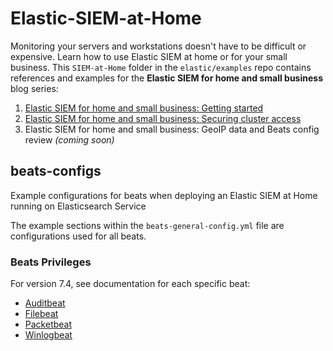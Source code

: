 # Elastic-SIEM-at-Home
Monitoring your servers and workstations doesn't have to be difficult or expensive. Learn how to use Elastic SIEM at home or for your small business. This `SIEM-at-Home` folder in the `elastic/examples` repo contains references and examples for the **Elastic SIEM for home and small business** blog series:
1. [Elastic SIEM for home and small business: Getting started](https://www.elastic.co/blog/elastic-siem-for-small-business-and-home-1-getting-started)
2. [Elastic SIEM for home and small business: Securing cluster access](https://www.elastic.co/blog/elastic-siem-for-small-business-and-home-2-securing-cluster-access)
3. Elastic SIEM for home and small business: GeoIP data and Beats config review _(coming soon)_

## beats-configs
Example configurations for beats when deploying an Elastic SIEM at Home running on Elasticsearch Service

The example sections within the `beats-general-config.yml` file are configurations used for all beats.

### Beats Privileges
For version 7.4, see documentation for each specific beat:
* [Auditbeat](https://www.elastic.co/guide/en/beats/auditbeat/7.4/feature-roles.html#privileges-to-setup-beats)
* [Filebeat](https://www.elastic.co/guide/en/beats/filebeat/7.4/feature-roles.html#privileges-to-setup-beats)
* [Packetbeat](https://www.elastic.co/guide/en/beats/packetbeat/7.4/feature-roles.html#privileges-to-setup-beats)
* [Winlogbeat](https://www.elastic.co/guide/en/beats/winlogbeat/7.4/feature-roles.html#privileges-to-setup-beats)

